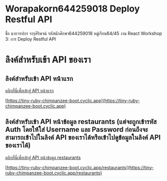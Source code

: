 # Worapakorn644259018 Deploy Restful API
ชื่อ นายวรปกร จารุศิริพจน์ รหัสนักศึกษา644259018 หมู่เรียน64/45
งาน React Workshop 3: การ Deploy Restful API

# ลิงค์สำหรับเข้า API ของเรา

## ลิงค์สำหรับเข้า API หน้าแรก
[คลิกที่นี่เพื่อเข้าสู่ API หน้าแรก](https://tiny-ruby-chimpanzee-boot.cyclic.app)

[https://tiny-ruby-chimpanzee-boot.cyclic.app](https://tiny-ruby-chimpanzee-boot.cyclic.app)

## ลิงค์สำหรับเข้า API หน้าข้อมูล restaurants (แต่จะถูกเข้ารหัส Auth โดยให้ใส่ Username และ Password ก่อนถึงจะสามารถเข้าไปในลิงค์ API ของเราได้หรือเข้าไปดูข้อมูลในลิงค์ API ของเราได้)
[คลิกที่นี่เพื่อเข้าสู่ API หน้าข้อมูล restaurants](https://tiny-ruby-chimpanzee-boot.cyclic.app/restaurants)

[https://tiny-ruby-chimpanzee-boot.cyclic.app/restaurants](https://tiny-ruby-chimpanzee-boot.cyclic.app/restaurants)
